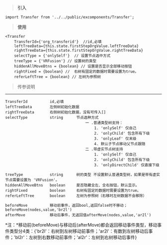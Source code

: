  >**引入**
 
```
import Transfer from '../../public/excomponents/Transfer';
```
>**使用**

```
<Transfer 
    TransferId={'org_transferid'}  //id,必填
	leftTreeData={this.state.firstStepOrgValue.leftTreeData} 
	rightTreeData={this.state.firstStepOrgValue.rightTreeData}
    selectType = {'onlySelf'}  // 设置节点选中方式
    treeType = {'VRFusion'} // 设置树的类型
    hiddenAllMoveBtns = {boolean} // 设置是否显示全部移动按钮
    rightFixed = {boolean} //  右树有固定的数据时需要设置为true。
    referLeftTree = {boolean} // 左树为参照树
```
> 传参说明

---
    TransferId          id,必填
    leftTreeData        左侧树初始化数据
    rightTreeData       右侧树初始化数据，没有可传入[]
    selectType          string      节点选种方式 
                                        一 .普通类型树支持：
                                            1. 'onlySelf' 仅自己  
                                            2. 'onlyChild' 包含所有下级  
                                            3. 'onlyLeaf' 仅末级 
                                            4. 默认子节点移动父节点跟随
                                        二 .带虚实节点树支持
                                            1. 'onlySelf' 仅自己
                                            2. 'onlyChild' 包含所有下级
                                            3. 'onlyDirectChild' 仅直接下级

    treeType            string      树的类型 不设置默认普通类型树，如果是带有虚实节点需要设置为 'VRFusion'。
    hiddenAllMoveBtns   boolean     是否隐藏全左、全右按钮，默认显示。
    rightFixed          boolean     右树有固定的数据时需要设置为true。
    referLeftTree       boolean     左树为参照树（右移时左树数据不会移除）

    beforeMove          移动前事件，返回bool,返回false时不移动；beforeMove(nodes,value,'br2l')
    afterMove           移动后事件，无返回值afterMove(nodes,value,'ar2l')

*注：*移动前(beforeMove)与移动后(afterMove)都会返回移动事件类型，移动事件类型分4类：{'br2l'：右树到左树移动前事件；'ar2l'：有数到左树移动后事件；'bl2r'：左树到右数移动前事件；'al2r'：左树到右树移动后事件}

